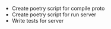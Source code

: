 - Create poetry script for compile proto
- Create poetry script for run server
- Write tests for server